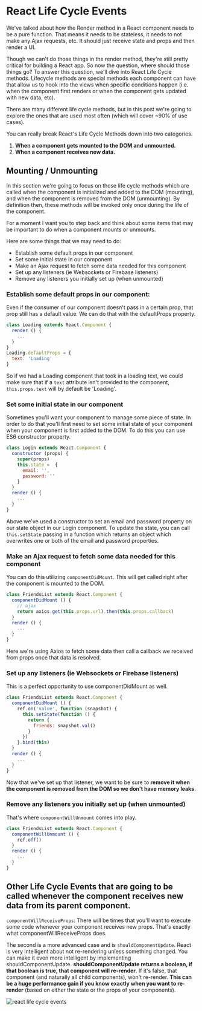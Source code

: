 # React Life Cycle Events

We've talked about how the Render method in a React component needs to be a pure function. That means it needs to be stateless, it needs to not make any Ajax requests, etc. It should just receive state and props and then render a UI.

Though we can't do those things in the render method, they're still pretty critical for building a React app. So now the question, where should those things go? To answer this question, we'll dive into React Life Cycle methods. Lifecycle methods are special methods each component can have that allow us to hook into the views when specific conditions happen (i.e. when the component first renders or when the component gets updated with new data, etc).

There are many different life cycle methods, but in this post we're going to explore the ones that are used most often (which will cover ~90% of use cases).

You can really break React's Life Cycle Methods down into two categories.

1. **When a component gets mounted to the DOM and unmounted.**
2. **When a component receives new data.**

## Mounting / Unmounting

In this section we're going to focus on those life cycle methods which are called when the component is initialized and added to the DOM (mounting), and when the component is removed from the DOM (unmounting). By definition then, these methods will be invoked only once during the life of the component.

For a moment I want you to step back and think about some items that may be important to do when a component mounts or unmounts.

Here are some things that we may need to do:

* Establish some default props in our component
* Set some initial state in our component
* Make an Ajax request to fetch some data needed for this component
* Set up any listeners (ie Websockets or Firebase listeners)
* Remove any listeners you initially set up (when unmounted)

### Establish some default props in our component:

Even if the consumer of our component doesn't pass in a certain prop, that prop still has a default value. We can do that with the defaultProps property.

```jsx
class Loading extends React.Component {
  render () {
    ...
  }
}
Loading.defaultProps = {
  text: 'Loading'
}
```

So if we had a Loading component that took in a loading text, we could make sure that if a `text` attribute isn't provided to the component, `this.props.text` will by default be 'Loading'.

### Set some initial state in our component

Sometimes you'll want your component to manage some piece of state. In order to do that you'll first need to set some initial state of your component when your component is first added to the DOM. To do this you can use ES6 constructor property.

```jsx
class Login extends React.Component {
  constructor (props) {
    super(props)
    this.state =  {
      email: '',
      password: ''
    }
  }
  render () {
    ...
  }
}
```

Above we've used a constructor to set an email and password property on our state object in our Login component. To update the state, you can call `this.setState` passing in a function which returns an object which overwrites one or both of the email and password properties.

### Make an Ajax request to fetch some data needed for this component

You can do this utilizing `componentDidMount`. This will get called right after the component is mounted to the DOM.

```jsx
class FriendsList extends React.Component {
  componentDidMount () {
    // ajax
    return axios.get(this.props.url).then(this.props.callback)
  }
  render () {
    ...
  }
}
```

Here we're using Axios to fetch some data then call a callback we received from props once that data is resolved.

### Set up any listeners (ie Websockets or Firebase listeners)

This is a perfect opportunity to use componentDidMount as well.

```jsx
class FriendsList extends React.Component {
  componentDidMount () {
    ref.on('value', function (snapshot) {
      this.setState(function () {
        return {
          friends: snapshot.val()
        }
      })
    }.bind(this)
  }
  render () {
    ...
  }
}
```

Now that we've set up that listener, we want to be sure to **remove it when the component is removed from the DOM so we don't have memory leaks.**

### Remove any listeners you initially set up (when unmounted)

That's where `componentWillUnmount` comes into play.

```jsx
class FriendsList extends React.Component {
  componentWillUnmount () {
    ref.off()
  }
  render () {
    ...
  }
}
```

## Other Life Cycle Events that are going to be called whenever the component receives new data from its parent component.

`componentWillReceiveProps`: There will be times that you'll want to execute some code whenever your component receives new props. That's exactly what componentWillReceiveProps does.

The second is a more advanced case and is `shouldComponentUpdate`. React is very intelligent about not re-rendering unless something changed. You can make it even more intelligent by implementing shouldComponentUpdate. **shouldComponentUpdate returns a boolean, if that boolean is true, that component will re-render**. If it's false, that component (and naturally all child components), won't re-render. **This can be a huge performance gain if you know exactly when you want to re-render** (based on either the state or the props of your components). 

<img src="http://om1o84p1p.bkt.clouddn.com//1494277419.png" alt="react life cycle events"/>
